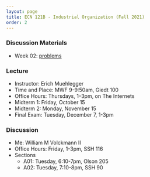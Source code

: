 ```yaml
---
layout: page
title: ECN 121B - Industrial Organization (Fall 2021)
order: 2
---
```


### Discussion Materials
  * Week 02: [problems](week02.pdf)


### Lecture
* Instructor: Erich Muehlegger
* Time and Place: MWF 9-9:50am, Giedt 100
* Office Hours: Thursdays, 1–3pm, on The Internets
* Midterm 1: Friday, October 15
* Midterm 2: Monday, November 15
* Final Exam: Tuesday, December 7, 1-3pm


### Discussion
* Me: William M Volckmann II
* Office Hours: Friday, 1-3pm, SSH 116
* Sections
  * A01: Tuesday, 6:10-7pm, Olson 205
  * A02: Tuesday, 7:10-8pm, SSH 90
